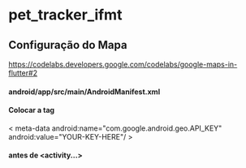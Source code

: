 # pet_tracker_ifmt


## Configuração do Mapa
https://codelabs.developers.google.com/codelabs/google-maps-in-flutter#2


#### android/app/src/main/AndroidManifest.xml
#### Colocar a tag
<
meta-data android:name="com.google.android.geo.API_KEY"
               android:value="YOUR-KEY-HERE"/
               >
#### antes de  <activity...>
